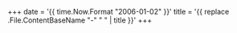 +++
date = '{{ time.Now.Format "2006-01-02" }}'
title = '{{ replace .File.ContentBaseName "-" " " | title }}'
+++

